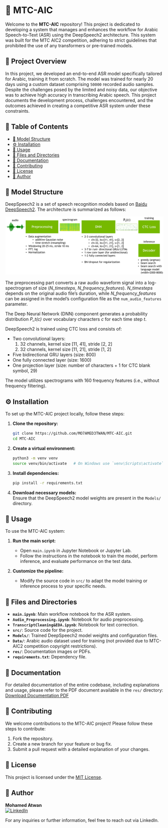 # 🌟 MTC-AIC

Welcome to the **MTC-AIC** repository! This project is dedicated to developing a system that manages and enhances the workflow for Arabic Speech-to-Text (ASR) using the DeepSpeech2 architecture. This system was built for the MTC AIC2 competition, adhering to strict guidelines that prohibited the use of any transformers or pre-trained models.

## 📜 Project Overview

In this project, we developed an end-to-end ASR model specifically tailored for Arabic, training it from scratch. The model was trained for nearly 20 days using a custom dataset comprising `50000` recorded audio samples. Despite the challenges posed by the limited and noisy data, our objective was to achieve high accuracy in transcribing Arabic speech. This project documents the development process, challenges encountered, and the outcomes achieved in creating a competitive ASR system under these constraints.

## 📑 Table of Contents
- [🧠 Model Structure](#-model-structure)
- [⚙️ Installation](#%EF%B8%8F-installation)
- [🚀 Usage](#-usage)
- [📂 Files and Directories](#-files-and-directories)
- [📄 Documentation](#-documentation)
- [🤝 Contributing](#-contributing)
- [📝 License](#-license)
- [👤 Author](#-author)

## 🧠 Model Structure

DeepSpeech2 is a set of speech recognition models based on [Baidu DeepSpeech2](https://arxiv.org/abs/1512.02595). The architecture is summarized as follows:

![DeepSpeech2 architecture](./res/ds2.png)

The preprocessing part converts a raw audio waveform signal into a log-spectrogram of size (*N_timesteps*, *N_frequency_features*). *N_timesteps* depends on the original audio file’s duration, while *N_frequency_features* can be assigned in the model’s configuration file as the `num_audio_features` parameter.

The Deep Neural Network (DNN) component generates a probability distribution *P_t(c)* over vocabulary characters *c* for each time step *t*.

DeepSpeech2 is trained using CTC loss and consists of:
- Two convolutional layers:
  1. 32 channels, kernel size [11, 41], stride [2, 2]
  2. 32 channels, kernel size [11, 21], stride [1, 2]
- Five bidirectional GRU layers (size: 800)
- One fully connected layer (size: 1600)
- One projection layer (size: number of characters + 1 for CTC blank symbol, 29)

The model utilizes spectrograms with 160 frequency features (i.e., without frequency filtering).

## ⚙️ Installation

To set up the MTC-AIC project locally, follow these steps:

1. **Clone the repository:**  
   ```bash
   git clone https://github.com/MO7AMED3TWAN/MTC-AIC.git
   cd MTC-AIC
   ```

2. **Create a virtual environment:**  
   ```bash
   python3 -m venv venv
   source venv/bin/activate   # On Windows use `venv\Scripts\activate`
   ```

3. **Install dependencies:**  
   ```bash
   pip install -r requirements.txt
   ```

4. **Download necessary models:**  
   Ensure that the DeepSpeech2 model weights are present in the `Models/` directory.

## 🚀 Usage

To use the MTC-AIC system:

1. **Run the main script:**  
   - Open `main.ipynb` in Jupyter Notebook or Jupyter Lab.
   - Follow the instructions in the notebook to train the model, perform inference, and evaluate performance on the test data.

2. **Customize the pipeline:**  
   - Modify the source code in `src/` to adapt the model training or inference process to your specific needs.

## 📂 Files and Directories

- **`main.ipynb`**: Main workflow notebook for the ASR system.
- **`Audio_Preprocessing.ipynb`**: Notebook for audio preprocessing.
- **`TranscriptCleaning&EDA.ipynb`**: Notebook for text correction.
- **`src/`**: Source code for the project.
- **`Models/`**: Trained DeepSpeech2 model weights and configuration files.
- **`Data/`**: Arabic audio dataset used for training (not provided due to MTC-AIC2 competition copyright restrictions).
- **`res/`**: Documentation images or PDFs.
- **`requirements.txt`**: Dependency file.

## 📄 Documentation

For detailed documentation of the entire codebase, including explanations and usage, please refer to the PDF document available in the `res/` directory:  
[Download Documentation PDF](./res/MTC-AIC2_D.pdf)

## 🤝 Contributing

We welcome contributions to the MTC-AIC project! Please follow these steps to contribute:

1. Fork the repository.
2. Create a new branch for your feature or bug fix.
3. Submit a pull request with a detailed explanation of your changes.

## 📝 License

This project is licensed under the [MIT License](LICENSE).

## 👤 Author

**Mohamed Atwan**  
[![LinkedIn](https://img.shields.io/badge/LinkedIn-Connect-blue)](https://www.linkedin.com/in/mohamed-atwan-7aaa81223/)

For any inquiries or further information, feel free to reach out via LinkedIn.
